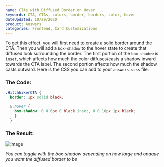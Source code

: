 ```yaml
---
name: CTAs with Diffused Border on Hover
keywords: CTA, CTAs, colors, border, borders, color, hover
dateUpdated: 10/29/2020
product: Answers
categories: Frontend, Card Customizations
---
```

To get this effect, you will first need to create a solid border around the CTA. Then you will add a ```box-shadow``` to the hover state to create that diffused look surrounding the border. The first portion of the ```box-shadow``` is ```inset```, which affects how much the color diffuses/casts a shadow inward towards the CTA label. The second portion affects how much the shadow casts outward. Here is the CSS you can add to your ```answers.scss``` file:

### The Code:

```css
.HitchhikerCTA {
  border: 1px solid black;

  &:hover { 
    box-shadow: 0 0 6px 0 black inset, 0 0 10px 1px black;
    }
  }
```
### The Result:

![image](https://aws1.discourse-cdn.com/turtlehead/original/2X/5/5eeca641d491fb33608094f4a06137bc32764d05.gif) 

*You can toggle with the box-shadow depending on how large and opaque you want the diffused border to be*


